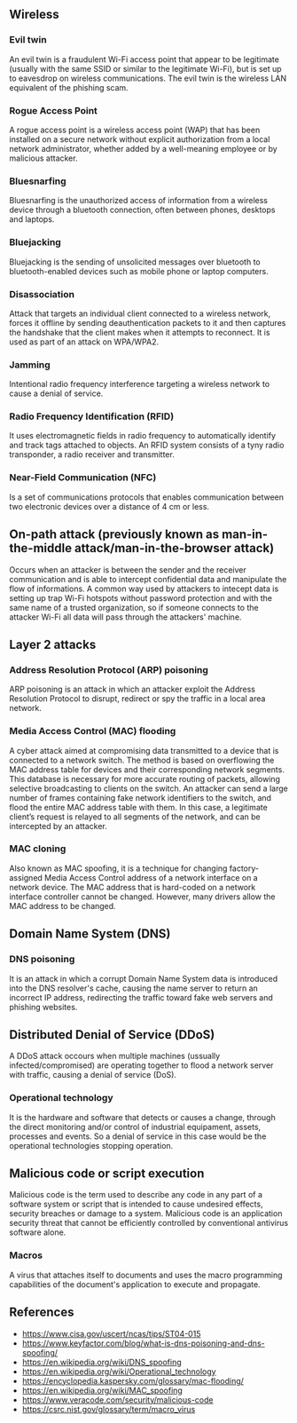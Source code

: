 ## Wireless
### Evil twin
An evil twin is a fraudulent Wi-Fi access point that appear to be legitimate (usually with the same SSID or similar to the legitimate Wi-Fi), but is set up to eavesdrop on wireless communications. The evil twin is the wireless LAN equivalent of the phishing scam.
### Rogue Access Point
A rogue access point is a wireless access point (WAP) that has been installed on a secure network without explicit authorization from a local network administrator, whether added by a well-meaning employee or by malicious attacker.
### Bluesnarfing
Bluesnarfing is the unauthorized access of information from a wireless device through a bluetooth connection, often between phones, desktops and laptops.
### Bluejacking
Bluejacking is the sending of unsolicited messages over bluetooth to bluetooth-enabled devices such as mobile phone or laptop computers.
### Disassociation
Attack that targets an individual client connected to a wireless network, forces it offline by sending deauthentication packets to it and then captures the handshake that the client makes when it attempts to reconnect. It is used as part of an attack on WPA/WPA2.
### Jamming
Intentional radio frequency interference targeting a wireless network to cause a denial of service.
### Radio Frequency Identification (RFID)
It uses electromagnetic fields in radio frequency to automatically identify and track tags attached to objects. An RFID system consists of a tyny radio transponder, a radio receiver and transmitter.
### Near-Field Communication (NFC)
Is a set of communications protocols that enables communication between two electronic devices over a distance of 4 cm or less. 

## On-path attack (previously known as man-in-the-middle attack/man-in-the-browser attack)
Occurs when an attacker is between the sender and the receiver communication and is able to intercept confidential data and manipulate the flow of informations. A common way used by attackers to intecept data is setting up trap Wi-Fi hotspots without password protection and with the same name of a trusted organization, so if someone connects to the attacker Wi-Fi all data will pass through the attackers' machine.

## Layer 2 attacks
### Address Resolution Protocol (ARP) poisoning
ARP poisoning is an attack in which an attacker exploit the Address Resolution Protocol to disrupt, redirect or spy the traffic in a local area network.
### Media Access Control (MAC) flooding
A cyber attack aimed at compromising data transmitted to a device that is connected to a network switch. The method is based on overflowing the MAC address table for devices and their corresponding network segments. This database is necessary for more accurate routing of packets, allowing selective broadcasting to clients on the switch.
An attacker can send a large number of frames containing fake network identifiers to the switch, and flood the entire MAC address table with them. In this case, a legitimate client’s request is relayed to all segments of the network, and can be intercepted by an attacker.
### MAC cloning
Also known as MAC spoofing, it is a technique for changing factory-assigned Media Access Control address of a network interface on a network device. The MAC address that is hard-coded on a network interface controller cannot be changed. However, many drivers allow the MAC address to be changed.


## Domain Name System (DNS)
### DNS poisoning
It is an attack in which a corrupt Domain Name System data is introduced into the DNS resolver's cache, causing the name server to return an incorrect IP address, redirecting the traffic toward fake web servers and phishing websites.

## Distributed Denial of Service (DDoS)
A DDoS attack occours when multiple machines (ussually infected/compromised) are operating together to flood a network server with traffic, causing a denial of service (DoS).
### Operational technology
It is the hardware and software that detects or causes a change, through the direct monitoring and/or control of industrial equipament, assets, processes and events. So a denial of service in this case would be the operational technologies stopping operation.

## Malicious code or script execution
Malicious code is the term used to describe any code in any part of a software system or script that is intended to cause undesired effects, security breaches or damage to a system. Malicious code is an application security threat that cannot be efficiently controlled by conventional antivirus software alone.
### Macros
A virus that attaches itself to documents and uses the macro programming capabilities of the document's application to execute and propagate.

## References
- https://www.cisa.gov/uscert/ncas/tips/ST04-015
- https://www.keyfactor.com/blog/what-is-dns-poisoning-and-dns-spoofing/
- https://en.wikipedia.org/wiki/DNS_spoofing
- https://en.wikipedia.org/wiki/Operational_technology
- https://encyclopedia.kaspersky.com/glossary/mac-flooding/
- https://en.wikipedia.org/wiki/MAC_spoofing
- https://www.veracode.com/security/malicious-code
- https://csrc.nist.gov/glossary/term/macro_virus
